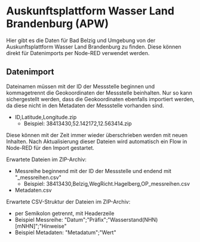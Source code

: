 # Auskunftsplattform Wasser Land Brandenburg (APW)

Hier gibt es die Daten für Bad Belzig und Umgebung von der Auskunftsplattform Wasser Land Brandenburg zu finden. Diese können direkt für Datenimports per Node-RED verwendet werden.

## Datenimport

Dateinamen müssen mit der ID der Messstelle beginnen und kommagetrennt die Geokoordinaten der Messstelle beinhalten. 
Nur so kann sichergestellt werden, dass die Geokoordinaten ebenfalls importiert werden, da diese nicht in den Metadaten der Messstelle vorhanden sind.

- ID,Latitude,Longitude.zip
  - Beispiel: 38413430,52.142172,12.563414.zip

Diese können mit der Zeit immer wieder überschrieben werden mit neuen Inhalten. Nach Aktualisierung dieser Dateien wird automatisch ein Flow in Node-RED für den Import gestartet.

Erwartete Dateien im ZIP-Archiv:

- Messreihe beginnend mit der ID der Messstelle und endend mit "_messreihen.csv"
  - Beispiel: 38413430,Belzig,WegRicht.Hagelberg,OP_messreihen.csv
- Metadaten.csv

Erwartete CSV-Struktur der Dateien im ZIP-Archiv:

- per Semikolon getrennt, mit Headerzeile
- Beispiel Messreihe: "Datum";"Präfix";"Wasserstand(NHN) [mNHN]";"Hinweise"
- Beispiel Metadaten: "Metadatum";"Wert"
